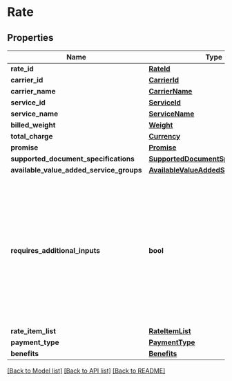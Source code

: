 # Rate

## Properties
Name | Type | Description | Notes
------------ | ------------- | ------------- | -------------
**rate_id** | [**RateId**](RateId.md) |  | 
**carrier_id** | [**CarrierId**](CarrierId.md) |  | 
**carrier_name** | [**CarrierName**](CarrierName.md) |  | 
**service_id** | [**ServiceId**](ServiceId.md) |  | 
**service_name** | [**ServiceName**](ServiceName.md) |  | 
**billed_weight** | [**Weight**](Weight.md) |  | [optional] 
**total_charge** | [**Currency**](Currency.md) |  | 
**promise** | [**Promise**](Promise.md) |  | 
**supported_document_specifications** | [**SupportedDocumentSpecificationList**](SupportedDocumentSpecificationList.md) |  | 
**available_value_added_service_groups** | [**AvailableValueAddedServiceGroupList**](AvailableValueAddedServiceGroupList.md) |  | [optional] 
**requires_additional_inputs** | **bool** | When true, indicates that additional inputs are required to purchase this shipment service. You must then call the getAdditionalInputs operation to return the JSON schema to use when providing the additional inputs to the purchaseShipment operation. | 
**rate_item_list** | [**RateItemList**](RateItemList.md) |  | [optional] 
**payment_type** | [**PaymentType**](PaymentType.md) |  | [optional] 
**benefits** | [**Benefits**](Benefits.md) |  | [optional] 

[[Back to Model list]](../README.md#documentation-for-models) [[Back to API list]](../README.md#documentation-for-api-endpoints) [[Back to README]](../README.md)


